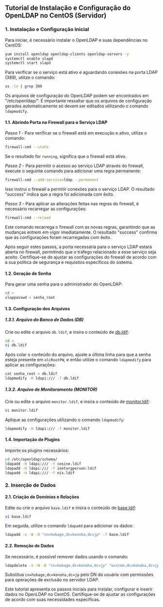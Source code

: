 ## Tutorial de Instalação e Configuração do OpenLDAP no CentOS (Servidor)

### 1. Instalação e Configuração Inicial

Para iniciar, é necessário instalar o OpenLDAP e suas dependências no CentOS:

```bash
yum install openldap openldap-clients openldap-servers -y
systemctl enable slapd
systemctl start slapd
```

Para verificar se o serviço está ativo e aguardando conexões na porta LDAP (389), utilize o comando:

```bash
ss -ln | grep 389
```

Os arquivos de configuração do OpenLDAP podem ser encontrados em "/etc/openldap/". É importante ressaltar que os arquivos de configuração gerados automaticamente só devem ser editados utilizando o comando `ldapmodify`.

#### 1.1. Abrindo Porta no Firewall para o Serviço LDAP

*Passo 1* - Para verificar se o firewall está em execução e ativo, utilize o comando:

```bash
firewall-cmd --state
```

Se o resultado for `running`, significa que o firewall está ativo.

*Passo 2* - Para permitir o acesso ao serviço LDAP através do firewall, execute o seguinte comando para adicionar uma regra permanente:

```bash
firewall-cmd --add-service=ldap --permanent
```

Isso instrui o firewall a permitir conexões para o serviço LDAP. O resultado "success" indica que a regra foi adicionada com êxito.

*Passo 3* - Para aplicar as alterações feitas nas regras do firewall, é necessário recarregar as configurações:

```bash
firewall-cmd --reload
```

Este comando recarrega o firewall com as novas regras, garantindo que as mudanças entrem em vigor imediatamente. O resultado "success" confirma que as configurações foram recarregadas com êxito.

Após seguir estes passos, a porta necessária para o serviço LDAP estará aberta no firewall, permitindo que o tráfego relacionado a esse serviço seja aceito. Certifique-se de ajustar as configurações do firewall de acordo com a sua política de segurança e requisitos específicos do sistema.

#### 1.2. Geração de Senha

Para gerar uma senha para o administrador do OpenLDAP:

```bash
cd ~
slappasswd > senha_root
```

#### 1.3. Configuração dos Arquivos

##### 1.3.1. Arquivo do Banco de Dados (DB)

Crie ou edite o arquivo `db.ldif`, e insira o conteúdo de [db.ldif](db.ldif):

```bash
cd ~
vi db.ldif
```

Após colar o conteúdo do arquivo, ajuste a última linha para que a senha esteja presente em `olcRootPW`, e então utilize o comando `ldapmodify` para aplicar as configurações:

```bash
cat senha_root > db.ldif
ldapmodify -H ldapi:/// -f db.ldif
```

##### 1.3.2. Arquivo de Monitoramento (MONITOR)

Crie ou edite o arquivo `monitor.ldif`, e insira o conteúdo de [monitor.ldif](monitor.ldif):

```bash
vi monitor.ldif
```

Aplique as configurações utilizando o comando `ldapmodify`:

```bash
ldapmodify -H ldapi:/// -f monitor.ldif
```

#### 1.4. Importação de Plugins

Importe os plugins necessários:

```bash
cd /etc/openldap/schema/
ldapadd -H ldapi:/// -f cosine.ldif 
ldapadd -H ldapi:/// -f inetorgperson.ldif 
ldapadd -H ldapi:/// -f nis.ldif
```

### 2. Inserção de Dados

#### 2.1. Criação de Domínios e Relações

Edite ou crie o arquivo `base.ldif` e insira o conteúdo de [base.ldif](base.ldif):

```bash
vi base.ldif
```

Em seguida, utilize o comando `ldapadd` para adicionar os dados:

```bash
ldapadd -x -W -D "cn=hokage,dc=konoha,dc=jp" -f base.ldif
```

#### 2.2. Remoção de Dados

Se necessário, é possível remover dados usando o comando:

```bash
ldapdelete -x -W -D "cn=hokage,dc=konoha,dc=jp" "o=ccmn,dc=konoha,dc=jp"
```

Substitua `cn=hokage,dc=konoha,dc=jp` pelo DN do usuário com permissões para operações de exclusão no servidor LDAP.

Este tutorial apresenta os passos iniciais para instalar, configurar e inserir dados no OpenLDAP no CentOS. Certifique-se de ajustar as configurações de acordo com suas necessidades específicas.